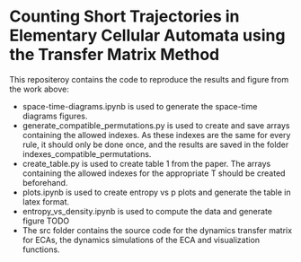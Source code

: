 # Counting Short Trajectories in Elementary Cellular Automata using the Transfer Matrix Method
This repositeroy contains the code to reproduce the results and figure from the work above:
- space-time-diagrams.ipynb is used to generate the space-time diagrams figures.
- generate_compatible_permutations.py is used to create and save arrays containing the allowed indexes. As these indexes are the same for every rule, it should only be done once, and the results are saved in the folder indexes_compatible_permutations.
- create_table.py is used to create table 1 from the paper. The arrays containing the allowed indexes for the appropriate T should be created beforehand.
- plots.ipynb is used to create entropy vs p plots and generate the table in latex format.
- entropy_vs_density.ipynb is used to compute the data and generate figure TODO
- The src folder contains the source code for the dynamics transfer matrix for ECAs, the dynamics simulations of the ECA and visualization functions.

